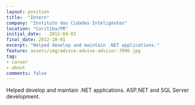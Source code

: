 ```yaml
---
layout: position
title:  "Intern"
company: "Instituto das Cidades Inteligentes"
location: "Curitiba/PR"
initial_date:   2012-04-01
final_date: 2012-10-01
excerpt: "Helped develop and maintain .NET applications."
feature: assets/img/advice-advise-advisor-7096.jpg
tag:
- career
- about
comments: false
---
```


Helped develop and maintain .NET applications. ASP.NET and SQL Server development.